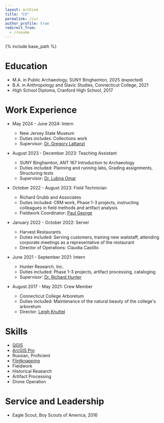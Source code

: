 ```yaml
---
layout: archive
title: "CV"
permalink: /cv/
author_profile: true
redirect_from:
  - /resume
---
```


{% include base_path %}

Education
======
* M.A. in Public Archaeology, SUNY Binghamton, 2025 (expected)
* B.A. in Anthropology and Slavic Studies, Connecticut College, 2021
* High School Diploma, Cranford High School, 2017

Work Experience
======
* May 2024 - June 2024: Intern
  * New Jersey State Museum
  * Duties includes: Collections work
  * Supervisor: [Dr. Gregory Lattanzi](https://scholar.google.com/citations?user=X-9KLfsAAAAJ)

* August 2023 - December 2023: Teaching Assistant
  * SUNY Binghamton, ANT 167 Introduction to Archaeology
  * Duties included: Planning and running labs, Grading assignments, Structuring tests
  * Supervisor: [Dr. Lubna Omar](https://www.binghamton.edu/anthropology/faculty/profile.html?id=lubna)

* October 2022 - August 2023: Field Technician
  * Richard Grubb and Associates
  * Duties included: CRM work, Phase 1-3 projects, instructing colleagues in field methods and artifact analysis
  * Fieldwork Coordinator: [Paul George](https://richardgrubb.com/our-staff/)

* January 2022 - October 2022: Server
  * Harvest Restaurants
  * Duties included: Serving customers, training new waitstaff, attending corporate meetings as a representative of the restaurant
  * Director of Operations: Claudia Castillo

* June 2021 - September 2021: Intern
  * Hunter Research, Inc.
  * Duties included: Phase 1-3 projects, artifact processing, cataloging
  * Supervisor: [Dr. Richard Hunter](http://www.hunterresearch.com/richard-w-hunter)

* August 2017 - May 2021: Crew Member
  * Connecticut College Arboretum
  * Duties included: Maintenance of the natural beauty of the college's arboretum
  * Director: [Leigh Knuttel](https://www.conncoll.edu/the-arboretum/about-us/staff/)

  
Skills
======
* [QGIS](https://en.wikipedia.org/wiki/QGIS)
* [ArcGIS Pro](https://en.wikipedia.org/wiki/ArcGIS_Pro)
* Russian, Proficient
* [Flintknapping](https://en.wikipedia.org/wiki/Knapping)
* Fieldwork
* Historical Research
* Artifact Processing
* Drone Operation
  
Service and Leadership
======
* Eagle Scout, Boy Scouts of America, 2016
